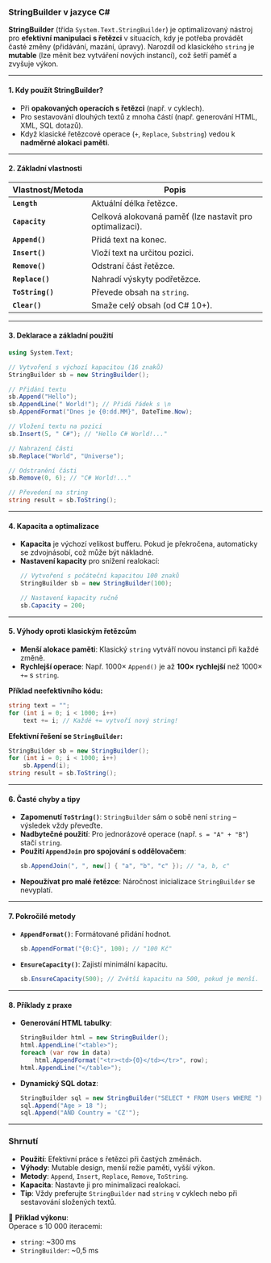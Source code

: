 ﻿
### **StringBuilder v jazyce C#**

**StringBuilder** (třída `System.Text.StringBuilder`) je optimalizovaný nástroj pro **efektivní manipulaci s řetězci** v situacích, kdy je potřeba provádět časté změny (přidávání, mazání, úpravy). Narozdíl od klasického `string` je **mutable** (lze měnit bez vytváření nových instancí), což šetří paměť a zvyšuje výkon.

---

#### **1. Kdy použít StringBuilder?**

- Při **opakovaných operacích s řetězci** (např. v cyklech).
- Pro sestavování dlouhých textů z mnoha částí (např. generování HTML, XML, SQL dotazů).
- Když klasické řetězcové operace (`+`, `Replace`, `Substring`) vedou k **nadměrné alokaci paměti**.

---

#### **2. Základní vlastnosti**

| Vlastnost/Metoda | Popis |
|------------------|-------|
| **`Length`** | Aktuální délka řetězce. |
| **`Capacity`** | Celková alokovaná paměť (lze nastavit pro optimalizaci). |
| **`Append()`** | Přidá text na konec. |
| **`Insert()`** | Vloží text na určitou pozici. |
| **`Remove()`** | Odstraní část řetězce. |
| **`Replace()`** | Nahradí výskyty podřetězce. |
| **`ToString()`** | Převede obsah na `string`. |
| **`Clear()`** | Smaže celý obsah (od C# 10+). |

---

#### **3. Deklarace a základní použití**

```csharp
using System.Text;

// Vytvoření s výchozí kapacitou (16 znaků)
StringBuilder sb = new StringBuilder();

// Přidání textu
sb.Append("Hello");
sb.AppendLine(" World!"); // Přidá řádek s \n
sb.AppendFormat("Dnes je {0:dd.MM}", DateTime.Now);

// Vložení textu na pozici
sb.Insert(5, " C#"); // "Hello C# World!..."

// Nahrazení části
sb.Replace("World", "Universe");

// Odstranění části
sb.Remove(0, 6); // "C# World!..."

// Převedení na string
string result = sb.ToString(); 
```

---

#### **4. Kapacita a optimalizace**

- **Kapacita** je výchozí velikost bufferu. Pokud je překročena, automaticky se zdvojnásobí, což může být nákladné.
- **Nastavení kapacity** pro snížení realokací:
  ```csharp
  // Vytvoření s počáteční kapacitou 100 znaků
  StringBuilder sb = new StringBuilder(100);
  
  // Nastavení kapacity ručně
  sb.Capacity = 200;
  ```

---

#### **5. Výhody oproti klasickým řetězcům**

- **Menší alokace paměti**: Klasický `string` vytváří novou instanci při každé změně.
- **Rychlejší operace**: Např. 1000× `Append()` je až **100× rychlejší** než 1000× `+=` s `string`.

**Příklad neefektivního kódu:**
```csharp
string text = "";
for (int i = 0; i < 1000; i++) 
    text += i; // Každé += vytvoří nový string!
```

**Efektivní řešení se `StringBuilder`:**
```csharp
StringBuilder sb = new StringBuilder();
for (int i = 0; i < 1000; i++) 
    sb.Append(i);
string result = sb.ToString();
```

---

#### **6. Časté chyby a tipy**

- **Zapomenutí `ToString()`**: `StringBuilder` sám o sobě není `string` – výsledek vždy převeďte.
- **Nadbytečné použití**: Pro jednorázové operace (např. `s = "A" + "B"`) stačí `string`.
- **Použití `AppendJoin` pro spojování s oddělovačem**:
  ```csharp
  sb.AppendJoin(", ", new[] { "a", "b", "c" }); // "a, b, c"
  ```
- **Nepoužívat pro malé řetězce**: Náročnost inicializace `StringBuilder` se nevyplatí.

---

#### **7. Pokročilé metody**

- **`AppendFormat()`**: Formátované přidání hodnot.
  ```csharp
  sb.AppendFormat("{0:C}", 100); // "100 Kč"
  ```
- **`EnsureCapacity()`**: Zajistí minimální kapacitu.
  ```csharp
  sb.EnsureCapacity(500); // Zvětší kapacitu na 500, pokud je menší.
  ```

---

#### **8. Příklady z praxe**

- **Generování HTML tabulky**:
  ```csharp
  StringBuilder html = new StringBuilder();
  html.AppendLine("<table>");
  foreach (var row in data)
      html.AppendFormat("<tr><td>{0}</td></tr>", row);
  html.AppendLine("</table>");
  ```
- **Dynamický SQL dotaz**:
  ```csharp
  StringBuilder sql = new StringBuilder("SELECT * FROM Users WHERE ");
  sql.Append("Age > 18 ");
  sql.Append("AND Country = 'CZ'");
  ```

---

### **Shrnutí**

- **Použití**: Efektivní práce s řetězci při častých změnách.
- **Výhody**: Mutable design, menší režie paměti, vyšší výkon.
- **Metody**: `Append`, `Insert`, `Replace`, `Remove`, `ToString`.
- **Kapacita**: Nastavte ji pro minimalizaci realokací.
- **Tip**: Vždy preferujte `StringBuilder` nad `string` v cyklech nebo při sestavování složených textů.

📌 **Příklad výkonu**:  
Operace s 10 000 iteracemi:
- `string`: ~300 ms  
- `StringBuilder`: ~0,5 ms
